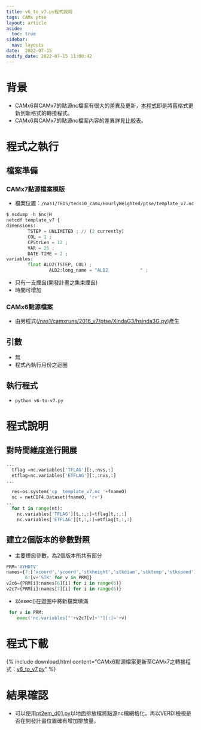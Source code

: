 ```yaml
---
title: v6_to_v7.py程式說明
tags: CAMx ptse 
layout: article
aside:
  toc: true
sidebar:
  nav: layouts
date:  2022-07-15 
modify_date: 2022-07-15 11:00:42
---
```


# 背景
- CAMx6與CAMx7的點源nc檔案有很大的差異及更新，[本程式](https://github.com/sinotec2/Focus-on-Air-Quality/blob/main/CAMx/ptse/v6_to_v7.py)即是將舊格式更新到新格式的轉接程式。
- CAMx6與CAMx7的點源nc檔案內容的差異詳見[比較表][CAMx67]。



# 程式之執行
## 檔案準備
### CAMx7點源檔案模版
- 檔案位置：`/nas1/TEDS/teds10_camx/HourlyWeighted/ptse/template_v7.nc`

```python
$ ncdump -h $nc|H
netcdf template_v7 {
dimensions:
        TSTEP = UNLIMITED ; // (2 currently)
        COL = 1 ;
        CPStrLen = 12 ;
        VAR = 25 ;
        DATE-TIME = 2 ;
variables:
        float ALD2(TSTEP, COL) ;
                ALD2:long_name = "ALD2            " ;
```
- 只有一支煙囪(開發計畫之集束煙囪)
- 時間可增加

### CAMx6點源檔案
- 由另程式([/nas1/camxruns/2016_v7/ptse/XindaG3/hsinda3G.py]())產生

## 引數
- 無
- 程式內執行月份之迴圈

## 執行程式
- `python v6-to-v7.py`

# 程式說明
## 對時間維度進行開展

```python
...
  tflag =nc.variables['TFLAG'][:,:nvs,:]
  etflag=nc.variables['ETFLAG'][:,:nvs,:]
...

  res=os.system('cp  template_v7.nc '+fnameO)
  nc = netCDF4.Dataset(fnameO, 'r+')
...
  for t in range(nt):
    nc.variables['TFLAG'][t,:,:]=tflag[t,:,:]
    nc.variables['ETFLAG'][t,:,:]=etflag[t,:,:]
```

## 建立2個版本的參數對照
- 主要煙囪參數，為2個版本所共有部分

```python
PRM='XYHDTV'
names={7:['xcoord','ycoord','stkheight','stkdiam','stktemp','stkspeed'],
       6:[v+'STK' for v in PRM]}
v2c6={PRM[i]:names[6][i] for i in range(6)}
v2c7={PRM[i]:names[7][i] for i in range(6)}
```
- 以exec()在迴圈中將新檔案填滿
```python
 for v in PRM:
    exec('nc.variables["'+v2c7[v]+'"][:]='+v)
```    

# 程式下載

{% include download.html content="CAMx6點源檔案更新至CAMx7之轉接程式：[v6_to_v7.py](https://github.com/sinotec2/Focus-on-Air-Quality/blob/main/CAMx/ptse/v6_to_v7.py)" %}

# 結果確認
- 可以使用[pt2em_d01.py](https://sinotec2.github.io/Focus-on-Air-Quality/EmisProc/ptse/pt2em_d04/#程式說明)以地面排放檔將點源nc檔網格化，再以VERDI檢視是否在開發計畫位置確有增加排放量。

[ncqdp]: <https://sinotec2.github.io/Focus-on-Air-Quality/utilities/netCDF/ncks/#加長一個limited維度> "ncpdq -O -a COL,TSTEP,LAY,ROW $nc a; ncks -O --mk_rec_dmn COL a $nc"
[CAMx67]: <https://sinotec2.github.io/Focus-on-Air-Quality/GridModels/PTSE/1.pt_constWork/#點源nc檔案煙囪參數之版本差異> "點源NC檔案煙囪參數之版本差異"
[mask]: <https://sinotec2.github.io/Focus-on-Air-Quality/utilities/netCDF/masked> "NC矩陣遮罩之檢查與修改"